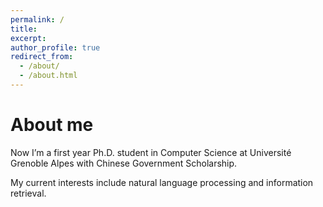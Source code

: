 ```yaml
---
permalink: /
title: 
excerpt:
author_profile: true
redirect_from: 
  - /about/
  - /about.html
---
```


About me
======
Now I’m a first year Ph.D. student in Computer Science at Université Grenoble Alpes with Chinese Government Scholarship.

My current interests include natural language processing and information retrieval.


